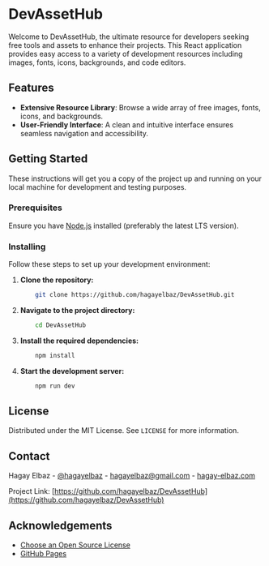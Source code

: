 # DevAssetHub

Welcome to DevAssetHub, the ultimate resource for developers seeking free tools and assets to enhance their projects.
This React application provides easy access to a variety of development resources including images, fonts, icons,
backgrounds, and code editors.

## Features

- **Extensive Resource Library**: Browse a wide array of free images, fonts, icons, and backgrounds.
- **User-Friendly Interface**: A clean and intuitive interface ensures seamless navigation and accessibility.

## Getting Started

These instructions will get you a copy of the project up and running on your local machine for development and testing
purposes.

### Prerequisites

Ensure you have [Node.js](https://nodejs.org/) installed (preferably the latest LTS version).

### Installing

Follow these steps to set up your development environment:

1. **Clone the repository:**
    ```bash
        git clone https://github.com/hagayelbaz/DevAssetHub.git
    ```
2. **Navigate to the project directory:**
    ```bash
        cd DevAssetHub
    ```
3. **Install the required dependencies:**
    ```bash
        npm install
    ```
4. **Start the development server:**
    ```bash
        npm run dev
    ```

## License

Distributed under the MIT License. See `LICENSE` for more information.

## Contact

Hagay Elbaz - [@hagayelbaz](https://twitter.com/hagayelbaz) -
hagayelbaz@gmail.com - [hagay-elbaz.com](https://www.hagay-elbaz.com/contact)

Project Link: [https://github.com/hagayelbaz/DevAssetHub](https://github.com/hagayelbaz/DevAssetHub)

## Acknowledgements

- [Choose an Open Source License](https://choosealicense.com)
- [GitHub Pages](https://pages.github.com)
